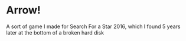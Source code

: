 # Arrow!

A sort of game I made for Search For a Star 2016, which I found 5 years later at the bottom of a broken hard disk
